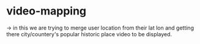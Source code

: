 # video-mapping
-> in this we are trying to merge user location from their lat lon and getting there city/countery's popular historic place video to be displayed.
